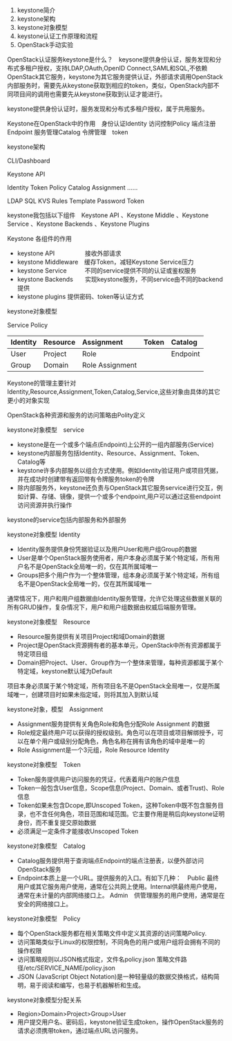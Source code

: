 1. keystone简介
2. keystone架构
3. keystone对象模型
4. keystone认证工作原理和流程
5. OpenStack手动实验

OpenStack认证服务keystone是什么？　keysone提供身份认证，服务发现和分布式多租户授权，支持LDAP,OAuth,OpenID Connect,SAML和SQL,不依赖OpenStack其它服务，keystone为其它服务提供认证，外部请求调用OpenStack内部服务时，需要先从keystone获取到相应的token，类似，OpenStack内部不同项目间的调用也需要先从keystone获取到认证才能进行。

keystone提供身份认证时，服务发现和分布式多租户授权，属于共用服务。

Keystone在OpenStack中的作用　身份认证Identity  访问控制Policy  端点注册Endpoint   服务管理Catalog  令牌管理　token

keystone架构

CLI/Dashboard

Keystone API

Identity  Token  Policy   Catalog  Assignment ......

LDAP  SQL  KVS  Rules  Template  Password  Token

keystone我包括以下组件　Keystone API 、Keystone Middle 、Keystone Service 、Keystone Backends 、Keystone Plugins

Keystone 各组件的作用
- keystone API　　　　　接收外部请求
- keystone Middleware　缓存Token，减轻Keystone Service压力
- keystone Service　　　不同的service提供不同的认证或鉴权服务
- keystone Backends　　实现keystone服务，不同service由不同的backend提供
- keystone plugins     提供密码、token等认证方式

keystone对象模型

Service   Policy

|Identity|Resource|Assignment|Token|Catalog|
|:---|:---|:---|:---|:---|
|User|Project|Role||Endpoint|
|Group|Domain|Role Assignment|||

Keystone的管理主要针对Identity,Resource,Assignment,Token,Catalog,Service,这些对象由具体的其它更小的对象实现

OpenStack各种资源和服务的访问策略由Polity定义

keystone对象模型　service
- keystone是在一个或多个端点(Endpoint)上公开的一组内部服务(Service)
- keystone内部服务包括Identity、Resource、Assignment、Token、Catalog等
- keystone许多内部服务以组合方式使用。例如Identity验证用户或项目凭据，并在成功时创建带有返回带有令牌服务token的令牌
- 除内部服务外，keystone还负责与OpenStack其它服务service进行交互，例如计算、存储、镜像，提供一个或多个endpoint,用户可以通过这些endpoint访问资源并执行操作

keystone的service包括内部服务和外部服务

keystone对象模型 Identity
- Identity服务提供身份凭据验证以及用户User和用户组Group的数据
- User是单个OpenStack服务使用者，用户本身必须属于某个特定域，所有用户名不是OpenStack全局唯一的，仅在其所属域唯一
- Groups把多个用户作为一个整体管理，组本身必须属于某个特定域，所有组名不是OpenStack全局唯一的，仅在其所属域唯一

通常情况下，用户和用户组数据由Identity服务管理，允许它处理这些数据关联的所有GRUD操作，复杂情况下，用户和用户组数据由权威后端服务管理。

keystone对象模型　Resource
- Resource服务提供有关项目Project和域Domain的数据
- Project是OpenStack资源拥有者的基本单元，OpenStack中所有资源都属于特定项目组
- Domain把Project、User、Group作为一个整体来管理，每种资源都属于某个特定域，keystone默认域为Default

项目本身必须属于某个特定域，所有项目名不是OpenStack全局唯一，仅是所属域唯一，创建项目时如果未指定域，则将其加入到默认域

keystone对象，模型　Assignment
- Assignment服务提供有关角色Role和角色分配Role Assignment 的数据
- Role规定最终用户可以获得的授权级别。角色可以在项目或项目解绑授予，可以在单个用户或级别分配角色，角色名称在拥有该角色的域中是唯一的
- Role Assignment是一个3元组，Role  Resource Identity

keystone对象模型　Token
- Token服务提供用户访问服务的凭证，代表着用户的账户信息
- Token一般包含User信息，Scope信息(Project、Domain、或者Trust)、Role信息
- Token如果未包含Dcope,即Unscoped Token，这种Token中既不包含服务目录，也不含任何角色，项目范围和域范围。它主要作用是稍后向keystone证明身份，而不重复提交原始数据
- 必须满足一定条件才能接收Unscoped Token

keystone对象模型　Catalog
- Catalog服务提供用于查询端点Endpoint的端点注册表，以便外部访问OpenStack服务
- Endpoint本质上是一个URL。提供服务的入口。有如下几种：　Public 最终用户或其它服务用户使用，通常在公共网上使用。Internal供最终用户使用，通常在未计量的内部网络接口上。 Admin　供管理服务的用户使用，通常是在安全的网络接口上。

keystone对象模型　Policy
- 每个OpenStack服务都在相关策略文件中定义其资源的访问策略Policy.
- 访问策略类似于Linux的权限控制，不同角色的用户或用户组将会拥有不同的操作权限
- 访问策略规则以JSON格式指定，文件名policy.json 策略文件路径/etc/SERVICE_NAME/policy.json
- JSON (JavaScript Object Notation)是一种轻量级的数据交换格式，结构简明，易于阅读和编写，也易于机器解析和生成。

keystone对象模型分配关系

- Region>Domain>Project>Group>User
- 用户提交用户名、密码后，keystone验证生成token，操作OpenStack服务的请求必须携带token，通过端点URL访问服务。